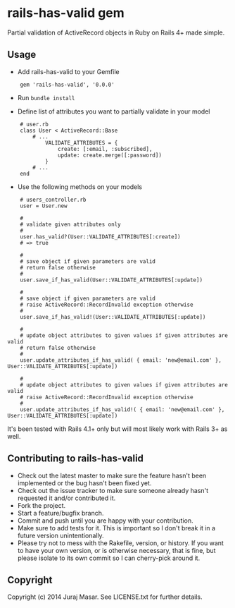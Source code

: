 # rails-has-valid gem

Partial validation of ActiveRecord objects in Ruby on Rails 4+ made simple.

## Usage

* Add rails-has-valid to your Gemfile

```
	gem 'rails-has-valid', '0.0.0'
```

* Run `bundle install`

* Define list of attributes you want to partially validate in your model

```
	# user.rb
	class User < ActiveRecord::Base
		# ...
			VALIDATE_ATTRIBUTES = {
				create: [:email, :subscribed],
				update: create.merge([:password])
			}
		# ...
	end
```

* Use the following methods on your models

```
	# users_controller.rb
	user = User.new

	#
	# validate given attributes only
	#
	user.has_valid?(User::VALIDATE_ATTRIBUTES[:create])
	# => true

	# 
	# save object if given parameters are valid
	# return false otherwise
	#
	user.save_if_has_valid(User::VALIDATE_ATTRIBUTES[:update])

	# 
	# save object if given parameters are valid
	# raise ActiveRecord::RecordInvalid exception otherwise
	#
	user.save_if_has_valid!(User::VALIDATE_ATTRIBUTES[:update])	

	#
	# update object attributes to given values if given attributes are valid
	# return false otherwise
	#
	user.update_attributes_if_has_valid( { email: 'new@email.com' }, User::VALIDATE_ATTRIBUTES[:update])

	#
	# update object attributes to given values if given attributes are valid
	# raise ActiveRecord::RecordInvalid exception otherwise
	#
	user.update_attributes_if_has_valid!( { email: 'new@email.com' }, User::VALIDATE_ATTRIBUTES[:update])	
```

It's been tested with Rails 4.1+ only but will most likely work with Rails 3+ as well.

## Contributing to rails-has-valid
 
* Check out the latest master to make sure the feature hasn't been implemented or the bug hasn't been fixed yet.
* Check out the issue tracker to make sure someone already hasn't requested it and/or contributed it.
* Fork the project.
* Start a feature/bugfix branch.
* Commit and push until you are happy with your contribution.
* Make sure to add tests for it. This is important so I don't break it in a future version unintentionally.
* Please try not to mess with the Rakefile, version, or history. If you want to have your own version, or is otherwise necessary, that is fine, but please isolate to its own commit so I can cherry-pick around it.

## Copyright

Copyright (c) 2014 Juraj Masar. See LICENSE.txt for
further details.

